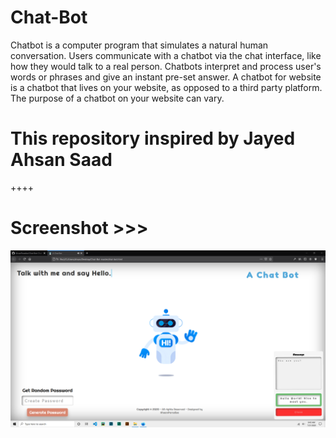 # Chat-Bot
Chatbot is a computer program that simulates a natural human conversation. Users communicate with a chatbot via the chat interface, like how they would talk to a real person. Chatbots interpret and process user's words or phrases and give an instant pre-set answer. A chatbot for website is a chatbot that lives on your website, as opposed to a third party platform. The purpose of a chatbot on your website can vary. 
# This repository inspired by Jayed Ahsan Saad 
 ++++
# Screenshot >>>
![alt text](https://github.com/AhsanParadise/Chat-Bot/blob/master/ScreenShot.png?raw=true)
